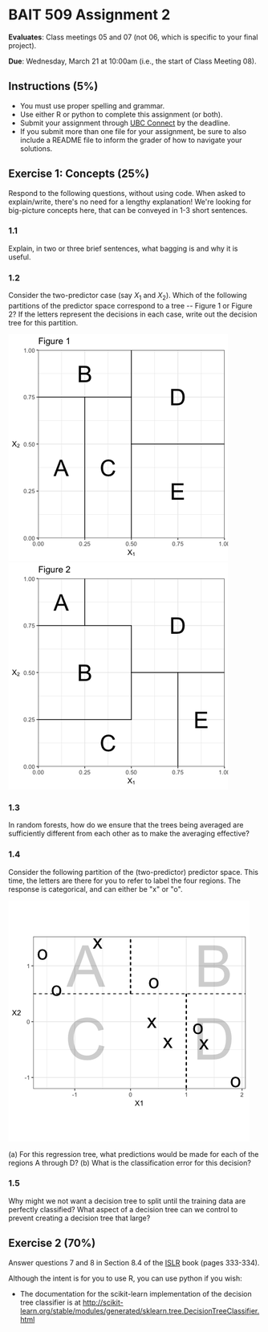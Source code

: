 # BAIT 509 Assignment 2

__Evaluates__: Class meetings 05 and 07 (not 06, which is specific to your final project).

__Due__: Wednesday, March 21 at 10:00am (i.e., the start of Class Meeting 08).


## Instructions (5%)

- You must use proper spelling and grammar.
- Use either R or python to complete this assignment (or both). 
- Submit your assignment through [UBC Connect](https://connect.ubc.ca/) by the deadline. 
- If you submit more than one file for your assignment, be sure to also include a README file to inform the grader of how to navigate your solutions.

## Exercise 1: Concepts (25%)

Respond to the following questions, without using code. When asked to explain/write, there's no need for a lengthy explanation! We're looking for big-picture concepts here, that can be conveyed in 1-3 short sentences. 

### 1.1

Explain, in two or three brief sentences, what bagging is and why it is useful.

### 1.2

Consider the two-predictor case (say $X_1$ and $X_2$). Which of the following partitions of the predictor space correspond to a tree -- Figure 1 or Figure 2? If the letters represent the decisions in each case, write out the decision tree for this partition.

![](./data/fig1.png)
![](./data/fig2.png)

### 1.3

In random forests, how do we ensure that the trees being averaged are sufficiently different from each other as to make the averaging effective?

### 1.4

Consider the following partition of the (two-predictor) predictor space. This time, the letters are there for you to refer to label the four regions. The response is categorical, and can either be "x" or "o". 

![](./data/partition.png)

(a) For this regression tree, what predictions would be made for each of the regions A through D?
(b) What is the classification error for this decision?

### 1.5

Why might we not want a decision tree to split until the training data are perfectly classified? What aspect of a decision tree can we control to prevent creating a decision tree that large?

## Exercise 2 (70%)

Answer questions 7 and 8 in Section 8.4 of the [ISLR](http://www-bcf.usc.edu/~gareth/ISL/) book (pages 333-334). 

Although the intent is for you to use R, you can use python if you wish:

- The documentation for the scikit-learn implementation of the decision tree classifier is at http://scikit-learn.org/stable/modules/generated/sklearn.tree.DecisionTreeClassifier.html
